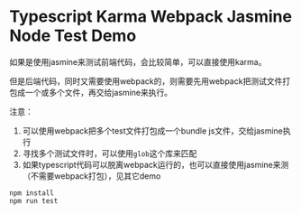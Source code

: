 Typescript Karma Webpack Jasmine Node Test Demo
================================================

如果是使用jasmine来测试前端代码，会比较简单，可以直接使用karma。

但是后端代码，同时又需要使用webpack的，则需要先用webpack把测试文件打包成一个或多个文件，再交给jasmine来执行。

注意：
1. 可以使用webpack把多个test文件打包成一个bundle js文件，交给jasmine执行
2. 寻找多个测试文件时，可以使用`glob`这个库来匹配
3. 如果typescript代码可以脱离webpack运行的，也可以直接使用jasmine来测（不需要webpack打包），见其它demo

```
npm install
npm run test
```

